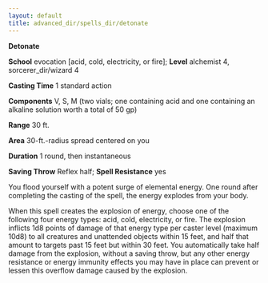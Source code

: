 ```yaml
---
layout: default
title: advanced_dir/spells_dir/detonate
---
```

 **Detonate**

**School** evocation [acid, cold, electricity, or fire]; **Level** alchemist 4, sorcerer_dir/wizard 4

**Casting Time** 1 standard action

**Components** V, S, M (two vials; one containing acid and one containing an alkaline solution worth a total of 50 gp)

**Range** 30 ft.

**Area** 30-ft.-radius spread centered on you

**Duration** 1 round, then instantaneous

**Saving Throw** Reflex half; **Spell Resistance** yes

You flood yourself with a potent surge of elemental energy. One round after completing the casting of the spell, the energy explodes from your body.

When this spell creates the explosion of energy, choose one of the following four energy types: acid, cold, electricity, or fire. The explosion inflicts 1d8 points of damage of that energy type per caster level (maximum 10d8) to all creatures and unattended objects within 15 feet, and half that amount to targets past 15 feet but within 30 feet. You automatically take half damage from the explosion, without a saving throw, but any other energy resistance or energy immunity effects you may have in place can prevent or lessen this overflow damage caused by the explosion.

